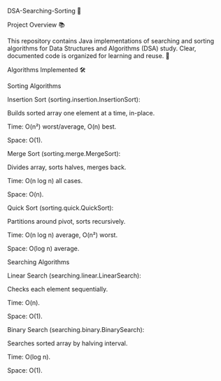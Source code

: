 DSA-Searching-Sorting 🚀

Project Overview 📚

This repository contains Java implementations of searching and sorting algorithms for Data Structures and Algorithms (DSA) study. Clear, documented code is organized for learning and reuse. 🌟

Algorithms Implemented 🛠️

Sorting Algorithms





Insertion Sort (sorting.insertion.InsertionSort):





Builds sorted array one element at a time, in-place.



Time: O(n²) worst/average, O(n) best.



Space: O(1).



Merge Sort (sorting.merge.MergeSort):





Divides array, sorts halves, merges back.



Time: O(n log n) all cases.



Space: O(n).



Quick Sort (sorting.quick.QuickSort):





Partitions around pivot, sorts recursively.



Time: O(n log n) average, O(n²) worst.



Space: O(log n) average.

Searching Algorithms





Linear Search (searching.linear.LinearSearch):





Checks each element sequentially.



Time: O(n).



Space: O(1).



Binary Search (searching.binary.BinarySearch):





Searches sorted array by halving interval.



Time: O(log n).



Space: O(1).
